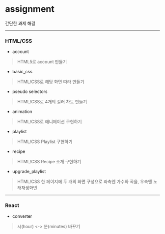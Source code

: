 # assignment
간단한 과제 해결


***
### __HTML/CSS__

* account
> HTML5로 account 만들기 

* basic_css
> HTML/CSS로 해당 화면 따라 만들기

* pseudo selectors
> HTML/CSS로 4개의 컬러 차트 만들기

* animation
> HTML/CSS로 애니메이션 구현하기

* playlist
> HTML/CSS Playlist 구현하기

* recipe
> HTML/CSS Recipe 소개 구현하기

* upgrade_playlist
> HTML/CSS 한 페이지에 두 개의 화면 구성으로 좌측엔 가수와 곡을, 우측엔 노래재생화면 


***
### __React__

* converter
> 시(hour) <-> 분(minutes) 바꾸기
